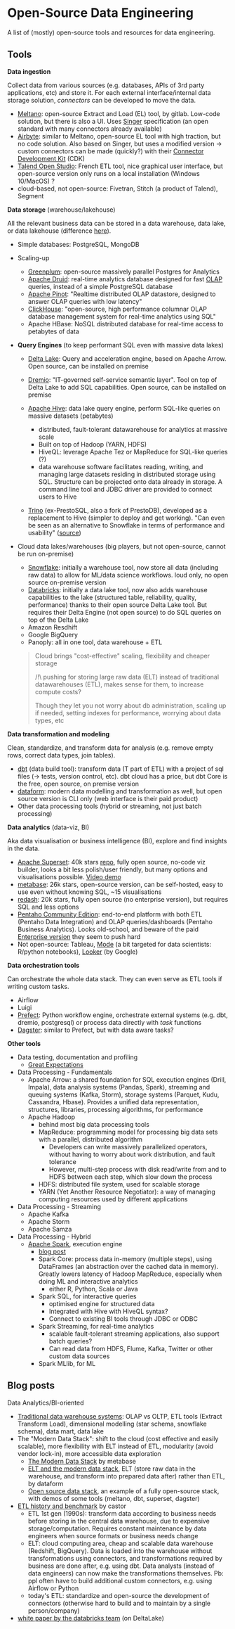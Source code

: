 # Open-Source Data Engineering
A list of (mostly) open-source tools and resources for data engineering.

## Tools

**Data ingestion**

Collect data from various sources (e.g. databases, APIs of 3rd party applications, etc) and store it. For each external interface/internal data storage solution, *connectors* can be developed to move the data.

- [Meltano](https://meltano.com/): open-source Extract and Load (EL) tool, by gitlab. Low-code solution, but there is also a UI. Uses [Singer](https://www.singer.io/) specification (an open standard with many connectors already available)
- [Airbyte](https://airbyte.io/): similar to Meltano, open-source EL tool with high traction, but no code solution. Also based on Singer, but uses a modified version -> custom connectors can be made (quickly?) with their [Connector Development Kit](https://airbyte.io/connector-development-kit) (CDK)
- [Talend Open Studio](https://www.talend.com/fr/products/talend-open-studio/): French ETL tool, nice graphical user interface, but open-source version  only runs on a local installation (Windows 10/MacOS) ?
- cloud-based, not open-source: Fivetran, Stitch (a product of Talend), Segment

**Data storage** (warehouse/lakehouse)

All the relevant business data can be stored in a data warehouse, data lake, or data lakehouse (difference [here](https://databricks.com/fr/glossary/data-lakehouse)).

- Simple databases: PostgreSQL, MongoDB

- Scaling-up

  - [Greenplum](https://greenplum.org/): open-source massively parallel Postgres for Analytics
  - [Apache Druid](https://druid.apache.org/docs/latest/design/index.html): real-time analytics database designed for fast [OLAP](https://en.wikipedia.org/wiki/Online_analytical_processing) queries, instead of a simple PostgreSQL database
  - [Apache Pinot](https://pinot.apache.org/): "Realtime distributed OLAP datastore, designed to answer OLAP queries with low latency"
  - [ClickHouse](https://clickhouse.com/): "open-source, high performance columnar OLAP database management system for real-time analytics using SQL"
  - Apache HBase: NoSQL distributed database for real-time access to petabytes of data

- **Query Engines** (to keep performant SQL even with massive data lakes)

  - [Delta Lake](https://delta.io/): Query and acceleration engine, based on Apache Arrow. Open source, can be installed on premise
  - [Dremio](https://docs.dremio.com/): "IT-governed self-service semantic layer". Tool on top of Delta Lake to add SQL capabilities. Open source, can be installed on premise

  - [Apache Hive](https://hive.apache.org/): data lake query engine, perform SQL-like queries on massive datasets (petabytes)
    - distributed, fault-tolerant datawarehouse for analytics at massive scale
    - Built on top of Hadoop (YARN, HDFS)
    - HiveQL: leverage Apache Tez or MapReduce for SQL-like queries (?)
    - data warehouse software facilitates reading, writing, and managing large datasets residing in distributed storage using SQL. Structure can be projected onto data already in storage. A command line tool and JDBC driver are provided to connect users to Hive
  - [Trino](https://trino.io/) (ex-PrestoSQL, also a fork of PrestoDB), developed as a replacement to Hive (simpler to deploy and get working). "Can even be seen as an alternative to Snowflake in terms of performance and usability" ([source](https://www.datafold.com/blog/the-modern-data-stack-open-source-edition))

- Cloud data lakes/warehouses (big players, but not open-source, cannot be run on-premise)

  - [Snowflake](https://docs.snowflake.com/en/user-guide/intro-key-concepts.html): initially a warehouse tool, now store all data (including raw data) to allow for ML/data science workflows. loud only, no open source on-premise version
  - [Databricks](https://databricks.com/): initially a data lake tool, now also adds warehouse capabilities to the lake (structured table, reliability, quality, performance) thanks to their open source Delta Lake tool. But requires their Delta Engine (not open source) to do SQL queries on top of the Delta Lake
  - Amazon Resdhift
  - Google BigQuery
  - Panoply: all in one tool, data warehouse + ETL

  > Cloud brings "cost-effective" scaling, flexibility and cheaper storage 
  >
  > /!\ pushing for storing large raw data (ELT) instead of traditional datawarehouses (ETL), makes sense for them, to increase compute costs?
  >
  > Though they let you not worry about db administration, scaling up if needed, setting indexes for performance, worrying about data types, etc

**Data transformation and modeling**

Clean, standardize, and transform data for analysis (e.g. remove empty rows, correct data types, join tables).

- [dbt](https://github.com/dbt-labs/dbt) (data build tool): transform data (T part of ETL) with a project of sql files (-> tests, version control, etc). dbt cloud has a price, but dbt Core is the free, open source, on premise version
- [dataform](https://github.com/dataform-co/dataform): modern data modelling and transformation as well, but open source version is CLI only (web interface is their paid product)
- Other data processing tools (hybrid or streaming, not just batch processing)

**Data analytics** (data-viz, BI)

Aka data visualisation or business intelligence (BI), explore and find insights in the data.

- [Apache Superset](https://superset.apache.org/docs/intro): 40k stars [repo](https://github.com/apache/superset), fully open source, no-code viz builder, looks a bit less polish/user friendly, but many options and visualisations possible. [Video demo](https://www.youtube.com/watch?v=hktHz89Zco4)
- [metabase](https://github.com/metabase/metabase): 26k stars, open-source version, can be self-hosted, easy to use even without knowing SQL, ~15 visualisations
- [redash](https://github.com/getredash/redash): 20k stars, fully open source (no enterprise version), but requires SQL and less options
- [Pentaho Community Edition](https://sourceforge.net/projects/pentaho/): end-to-end platform with both ETL (Pentaho Data Integration) and OLAP queries/dashboards (Pentaho Business Analytics). Looks old-school, and beware of the paid [Enterprise version](https://www.hitachivantara.com/en-us/pdfd/brochure/leverage-open-source-benefits-with-assurance-of-hitachi-overview.pdf) they seem to push hard
- Not open-source: Tableau, [Mode](https://mode.com/) (a bit targeted for data scientists: R/python notebooks), [Looker](https://looker.com/) (by Google)

**Data orchestration tools**

Can orchestrate the whole data stack. They can even serve as ETL tools if writing custom tasks.

- Airflow
- Luigi
- [Prefect](https://www.prefect.io/core/): Python workflow engine, orchestrate external systems (e.g. dbt, dremio, postgresql) or process data directly with *task* functions
- [Dagster](https://dagster.io/): similar to Prefect, but with data aware tasks?

**Other tools**

- Data testing, documentation and profiling
  - [Great Expectations](https://github.com/great-expectations/great_expectations)
- Data Processing - Fundamentals
  - Apache Arrow: a shared foundation for SQL execution engines (Drill, Impala), data analysis systems (Pandas, Spark), streaming and queuing systems (Kafka, Storm), storage systems (Parquet, Kudu, Cassandra, Hbase). Provides a unified data representation, structures, libraries, processing algorithms, for performance
  - Apache Hadoop
    - behind most big data processing tools
    - MapReduce: programming model for processing big data sets with a parallel, distributed algorithm
      - Developers can write massively parallelized operators, without having to worry about work distribution, and fault tolerance
      - However, multi-step process with disk read/write from and to HDFS between each step, which slow down the process
    - HDFS: distributed file system, used for scalable storage
    - YARN (Yet Another Resource Negotiator): a way of managing computing resources used by different applications
- Data Processing - Streaming
  - Apache Kafka
  - Apache Storm
  - Apache Samza
- Data Processing - Hybrid
  - [Apache Spark](https://spark.apache.org/), execution engine
    - [blog post](https://aws.amazon.com/fr/big-data/what-is-spark/)
    - Spark Core: process data in-memory (multiple steps), using DataFrames (an abstraction over the cached data in memory). Greatly lowers latency of Hadoop MapReduce, especially when doing ML and interactive analytics
      - either R, Python, Scala or Java
    - Spark SQL, for interactive queries
      - optimised engine for structured data
      - Integrated with Hive with HiveQL syntax?
      - Connect to existing BI tools through JDBC or ODBC
    - Spark Streaming, for real-time analytics
      - scalable fault-tolerant streaming applications, also support batch queries?
      - Can read data from HDFS, Flume, Kafka, Twitter or other custom data sources
    - Spark MLlib, for ML



## Blog posts

Data Analytics/BI-oriented

- [Traditional data warehouse systems](https://www.ibm.com/cloud/learn/data-warehouse): OLAP vs OLTP, ETL tools (Extract Transform Load), dimensional modelling (star schema, snowflake schema), data mart, data lake
- The "Modern Data Stack": shift to the cloud (cost effective and easily scalable), more flexibility with ELT instead of ETL, modularity (avoid vendor lock-in), more accessible data exploration
  - [The Modern Data Stack](https://www.metabase.com/blog/The-Modern-Data-Stack/index.html) by metabase
  - [ELT and the modern data stack](https://docs.dataform.co/introduction/modern-data-stack), ELT (store raw data in the warehouse, and transform into prepared data after) rather than ETL, by dataform
  - [Open source data stack](https://www.opensourcedatastack.com/), an example of a fully open-source stack, with demos of some tools (meltano, dbt, superset, dagster)
- [ETL history and benchmark](https://www.castordoc.com/blog/etl-benchmark-for-mid-market-companies) by castor
  - ETL 1st gen (1990s): transform data according to business needs before storing in the central data warehouse, due to expensive storage/computation. Requires constant maintenance by data engineers when source formats or business needs change
  - ELT: cloud computing area, cheap and scalable data warehouse (Redshift, BigQuery). Data is loaded into the warehouse without transformations using connectors, and transformations required by business are done after, e.g. using dbt. Data analysts (instead of data engineers) can now make the transformations themselves. Pb: ppl often have to build additional custom connectors, e.g. using Airflow or Python
  - today's ETL: standardize and open-source the development of connectors (otherwise hard to build and to maintain by a single person/company)
- [white paper by the databricks team](http://cidrdb.org/cidr2021/papers/cidr2021_paper17.pdf) (on DeltaLake)
